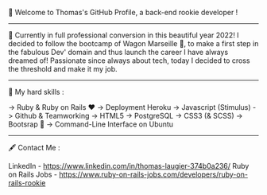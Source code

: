 👋 Welcome to Thomas's GitHub Profile, a back-end rookie developer !

----------------------------------------

🚀 Currently in full professional conversion in this beautiful year 2022! I decided to follow the bootcamp of Wagon Marseille 🚂, to make a first step in the fabulous Dev' domain and thus launch the career I have always dreamed of! Passionate since always about tech, today I decided to cross the threshold and make it my job.

----------------------------------------

🌟 My hard skills :

  -> Ruby & Ruby on Rails ❤️                   -> Deployment Heroku
  -> Javascript (Stimulus)                     -> Github & Teamworking
  -> HTML5                                     -> PostgreSQL
  -> CSS3 (& SCSS)                             -> Bootsrap 💩
  -> Command-Line Interface on Ubuntu
  
----------------------------------------

🖋️ Contact Me :

LinkedIn - https://www.linkedin.com/in/thomas-laugier-374b0a236/
Ruby on Rails Jobs - https://www.ruby-on-rails-jobs.com/developers/ruby-on-rails-rookie
